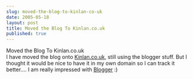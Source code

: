 ```yaml
---
slug: moved-the-blog-to-kinlan-co-uk
date: 2005-05-18
layout: post
title: Moved the Blog To Kinlan.co.uk
published: true
---
```

Moved the Blog To Kinlan.co.uk<br />I have moved the blog onto <a href="http://www.kinlan.co.ul/index.html">Kinlan.co.uk</a>, still using the blogger stuff. But I thought it would be nice to have it in my own domain so I can track it better.... I am really impressed with <a href="http://www.blogger.com/">Blogger</a> :)<div class="blogger-post-footer"><img class="posterous_download_image" src="https://blogger.googleusercontent.com/tracker/8109338-111644257663901866?l=www.kinlan.co.uk%2Findex.html" height="1" alt="" width="1" /></div>

